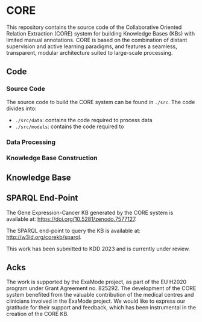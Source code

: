 # CORE
This repository contains the source code of the Collaborative Oriented Relation Extraction (CORE) system for building Knowledge Bases (KBs) with limited manual annotations. CORE is based on the combination of distant supervision and active learning paradigms, and features a seamless, transparent, modular architecture suited to large-scale processing. 

## Code

### Source Code

The source code to build the CORE system can be found in ```./src```.
The code divides into:
- ```./src/data```: contains the code required to process data
- ```./src/models```: contains the code required to 

### Data Processing

### Knowledge Base Construction


## Knowledge Base

## SPARQL End-Point

The Gene Expression-Cancer KB generated by the CORE system is available at: https://doi.org/10.5281/zenodo.7577127.

The SPARQL end-point to query the KB is available at: http://w3id.org/corekb/sparql.

This work has been submitted to KDD 2023 and is currently under review.

## Acks
The work is supported by the ExaMode project, as part of the EU H2020 program under Grant Agreement no. 825292.
The development of the CORE system benefited from the valuable contribution of the medical centres and clinicians involved in the ExaMode project. We would like to express our gratitude for their support and feedback, which has been instrumental in the creation of the CORE KB.
